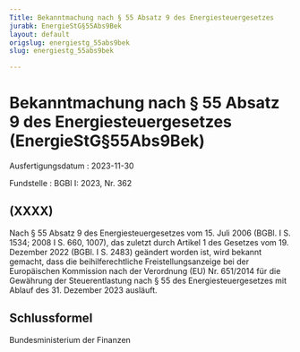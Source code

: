 ```yaml
---
Title: Bekanntmachung nach § 55 Absatz 9 des Energiesteuergesetzes
jurabk: EnergieStG§55Abs9Bek
layout: default
origslug: energiestg_55abs9bek
slug: energiestg_55abs9bek

---
```


# Bekanntmachung nach § 55 Absatz 9 des Energiesteuergesetzes (EnergieStG§55Abs9Bek)

Ausfertigungsdatum
:   2023-11-30

Fundstelle
:   BGBl I: 2023, Nr. 362


## (XXXX)

Nach § 55 Absatz 9 des Energiesteuergesetzes vom 15. Juli 2006 (BGBl. I S. 1534; 2008 I S. 660, 1007), das zuletzt durch Artikel 1 des Gesetzes vom 19. Dezember 2022 (BGBl. I S. 2483) geändert worden ist, wird bekannt gemacht, dass die beihilferechtliche Freistellungsanzeige bei der Europäischen Kommission nach der Verordnung (EU) Nr. 651/2014 für die Gewährung der Steuerentlastung nach § 55 des Energiesteuergesetzes mit Ablauf des 31. Dezember 2023 ausläuft.


## Schlussformel

Bundesministerium der Finanzen

